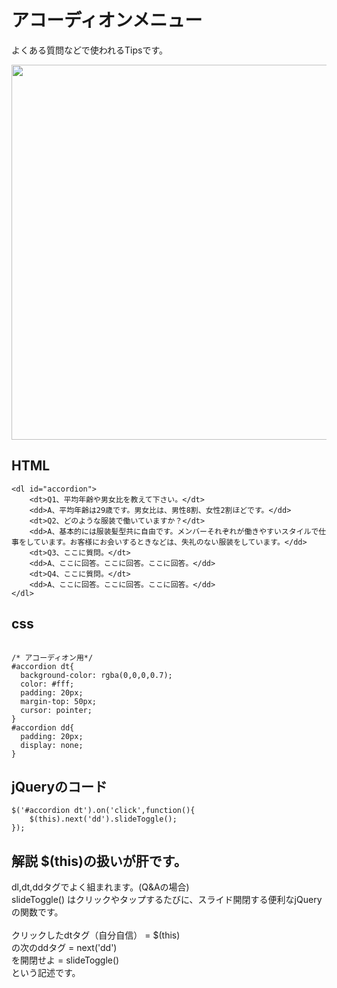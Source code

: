 # アコーディオンメニュー
よくある質問などで使われるTipsです。  

<img src="https://github.com/55Kaerukun/JavaScript/blob/master/images/qa.png" width="600px">
<br>

## HTML

```
<dl id="accordion">
    <dt>Q1、平均年齢や男女比を教えて下さい。</dt>
    <dd>A、平均年齢は29歳です。男女比は、男性8割、女性2割ほどです。</dd>
    <dt>Q2、どのような服装で働いていますか？</dt>
    <dd>A、基本的には服装髪型共に自由です。メンバーそれぞれが働きやすいスタイルで仕事をしています。お客様にお会いするときなどは、失礼のない服装をしています。</dd>
    <dt>Q3、ここに質問。</dt>
    <dd>A、ここに回答。ここに回答。ここに回答。</dd>
    <dt>Q4、ここに質問。</dt>
    <dd>A、ここに回答。ここに回答。ここに回答。</dd>
</dl>
```

## css

```

/* アコーディオン用*/
#accordion dt{
  background-color: rgba(0,0,0,0.7);
  color: #fff;
  padding: 20px;
  margin-top: 50px;
  cursor: pointer;
}
#accordion dd{
  padding: 20px;
  display: none;
}
```

## jQueryのコード

```
$('#accordion dt').on('click',function(){
    $(this).next('dd').slideToggle();
});
```

## 解説  $(this)の扱いが肝です。

dl,dt,ddタグでよく組まれます。(Q&Aの場合)  
slideToggle() はクリックやタップするたびに、スライド開閉する便利なjQueryの関数です。  
<br>
クリックしたdtタグ（自分自信） = $(this)  
の次のddタグ = next('dd')  
を開閉せよ = slideToggle()  
という記述です。
